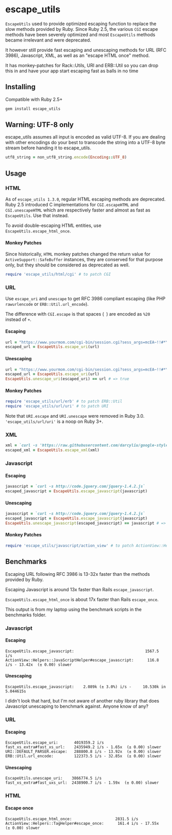 # escape_utils

`EscapeUtils` used to provide optimized escaping function to replace the slow methods
provided by Ruby. Since Ruby 2.5, the various `CGI` escape methods have been severely optimized
and most `EscapeUtils` methods became irrelevant and were deprecated.

It however still provide fast escaping and unescaping methods for URL (RFC 3986), Javascript, XML, as well as an "escape HTML once" method.

It has monkey-patches for Rack::Utils, URI and ERB::Util so you can drop this in and have your app start escaping fast as balls in no time

## Installing

Compatible with Ruby 2.5+

``` sh
gem install escape_utils
```

## Warning: UTF-8 only

escape_utils assumes all input is encoded as valid UTF-8. If you are dealing with other encodings do your best to transcode the string into a UTF-8 byte stream before handing it to escape_utils.


``` ruby
utf8_string = non_utf8_string.encode(Encoding::UTF_8)
```

## Usage

### HTML

As of `escape_utils 1.3.0`, regular HTML escaping methods are deprecated. Ruby 2.5 introduced C implementations for `CGI.escapeHTML` and `CGI.unescapeHTML` which are respectively faster and almost as fast as `EscapeUtils`. Use that instead.

To avoid double-escaping HTML entities, use `EscapeUtils.escape_html_once`.

#### Monkey Patches

Since historically, `HTML` monkey patches changed the return value for `ActiveSupport::SafeBuffer` instances, they are conserved for that purpose only, but they should be considered as deprecated as well.

``` ruby
require 'escape_utils/html/cgi' # to patch CGI
```

### URL

Use `escape_uri` and `unescape` to get RFC 3986 compliant escaping (like PHP `rawurlencode` or `ERB::Util.url_encode`).

The difference with `CGI.escape` is that spaces (` `) are encoded as `%20` instead of `+`.

#### Escaping

``` ruby
url = "https://www.yourmom.com/cgi-bin/session.cgi?sess_args=mcEA~!!#*YH*>@!U"
escaped_url = EscapeUtils.escape_uri(url)
```

#### Unescaping

``` ruby
url = "https://www.yourmom.com/cgi-bin/session.cgi?sess_args=mcEA~!!#*YH*>@!U"
escaped_url = EscapeUtils.escape_uri(url)
EscapeUtils.unescape_uri(escaped_uri) == url # => true
```

#### Monkey Patches

``` ruby
require 'escape_utils/url/erb' # to patch ERB::Util
require 'escape_utils/url/uri' # to patch URI
```

Note that `URI.escape` and `URI.unescape` were removed in Ruby 3.0. `'escape_utils/url/uri'` is a noop on Ruby 3+.

### XML

```ruby
xml = `curl -s 'https://raw.githubusercontent.com/darcyliu/google-styleguide/master/cppguide.xml'`
escaped_xml = EscapeUtils.escape_xml(xml)
```

### Javascript

#### Escaping

``` ruby
javascript = `curl -s http://code.jquery.com/jquery-1.4.2.js`
escaped_javascript = EscapeUtils.escape_javascript(javascript)
```

#### Unescaping

``` ruby
javascript = `curl -s http://code.jquery.com/jquery-1.4.2.js`
escaped_javascript = EscapeUtils.escape_javascript(javascript)
EscapeUtils.unescape_javascript(escaped_javascript) == javascript # => true
```

#### Monkey Patches

``` ruby
require 'escape_utils/javascript/action_view' # to patch ActionView::Helpers::JavaScriptHelper
```

## Benchmarks

Escaping URL following RFC 3986 is 13-32x faster than the methods provided by Ruby.

Escaping Javascript is around 13x faster than Rails `escape_javascript`.

`EscapeUtils.escape_html_once` is about 17x faster than Rails `escape_once`.

This output is from my laptop using the benchmark scripts in the benchmarks folder.

### Javascript

#### Escaping

```
EscapeUtils.escape_javascript:                               1567.5 i/s
ActionView::Helpers::JavaScriptHelper#escape_javascript:      116.8 i/s - 13.42x  (± 0.00) slower
```

#### Unescaping

```
EscapeUtils.escape_javascript:    2.089k (± 3.0%) i/s -     10.530k in   5.044615s
```

I didn't look that hard, but I'm not aware of another ruby library that does Javascript unescaping to benchmark against. Anyone know of any?

### URL

#### Escaping

```
EscapeUtils.escape_uri:       4019359.2 i/s
fast_xs_extra#fast_xs_url:    2435949.2 i/s - 1.65x  (± 0.00) slower
URI::DEFAULT_PARSER.escape:   288800.8 i/s - 13.92x  (± 0.00) slower
ERB::Util.url_encode:         122373.5 i/s - 32.85x  (± 0.00) slower
```

#### Unescaping

```
EscapeUtils.unescape_uri:    3866774.5 i/s
fast_xs_extra#fast_uxs_url:  2438900.7 i/s - 1.59x  (± 0.00) slower
```

### HTML

#### Escape once

```
EscapeUtils.escape_html_once:                   2831.5 i/s
ActionView::Helpers::TagHelper#escape_once:      161.4 i/s - 17.55x  (± 0.00) slower
```
